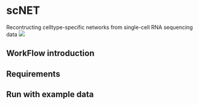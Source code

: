 # scNET

Recontructing celltype-specific networks from single-cell RNA sequencing data
![](images/introduction.png)
## WorkFlow introduction
## Requirements
## Run with example data
